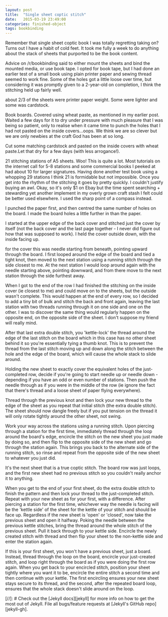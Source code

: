 ```yaml
---
layout: post
title:  "Single sheet coptic stitch"
date:   2015-03-19 23:49:00
categories: finished-object
tags: bookbinding
---
```


Remember that single sheet coptic book I was totally regretting taking on? Turns out I have a habit of cold feet.
It took me fully a week to do anything about the stack of sheets that purported to be the book content.


Advice on /r/bookbinding said to either mount the sheets and bind the mounted media, or use book tape. I opted for book tape, but I had done an earlier test of a small book using plain printer paper and sewing thread seemed to work fine.
Some of the holes got a little loose over time, but considering it was promptly given to a 2-year-old on completion, I think the stitching held up fairly well.

about 2/3 of the sheets were printer paper weight. Some were lighter and some was cardstock.

Book boards. Covered using wheat paste, as mentioned in my earlier post. Waited a few days for it to dry under pressure with much pleasure that I was being so patient, only to realise when it came time to punch the holes that I had not pasted on the inside covers...oops. We think we are so clever but we are only newbies at the craft God has been at so long.

Cut some matching cardstock and pasted on the inside covers with wheat paste.Let that dry for a few days (with less arrogance!).

21 stitching stations of A5 sheets. Woo! This is quite a lot. Most tutorials on the internet call for 5-8 stations and some commercial books I peeked at had about 10 for larger signatures. Having done another test book using a whopping 29 stations I think 21 is formidable but not impossible. Once you get into the rhythm of the stitching it goes by pretty quickly.
I couldn't justify buying an awl.  Okay, so it's only $1 on Ebay but the time spent searching + stewarding yet another implement in my overly grown craft stash I felt could be better used elsewhere. I used the sharp point of a compass instead.

I punched the paper first, and then centred the same number of holes on the board.  I made the board holes a little further in than the paper.

I started at the upper edge of the back cover and stitched just the cover by itself (not the back cover and the last page together - I never did figure out how that was supposed to work). I held the cover outside down, with the inside facing up.

for the cover this was needle starting from beneath, pointing upward through the board. I first looped around the edge of the board and tied a tight knot, then moved to the next station using a running stitch through the side closest to me. At the next station I would loop around again with the needle starting above, pointing downward, and from there move to the next station through the side furthest away.

When I got to the end of the row I had finished the stitching on the inside cover (ie closest to me) and could move on to the sheets, but the outside wasn't complete. This would happen at the end of every row, so I decided to add a tiny bit of bulk and stitch the back and front again, leaving the last station with two threads running through it on one side and one on the other. I was to discover the same thing would regularly happen on the opposite end, on the opposite side of the sheet. I don't suppose my friend will really mind.

After that last extra double stitch, you 'kettle-lock' the thread around the edge of the last stitch on the board which in this case has no other sheet behind it so you're essentially tying a thumb knot. This is to prevent the thread from the last stitch moving up and down along the stitch between the hole and the edge of the board, which will cause the whole stack to slide around.

Holding the new sheet to exactly cover the equivalent holes of the just-completed row, decide if you're going to start needle up or needle down - depending if you have an odd or even number of stations. Then push the needle through as if you were in the middle of the row (ie ignore the fact that there's thread and a loose sheet of paper flying everywhere).

Thread through the previous knot and then lock your new thread to the edge of the sheet as you repeat that initial stitch (the extra double stitch). The sheet should now dangle freely but if you put tension on the thread it will only rotate tightly around the other sheet, not swing.

Work your way across the stations using a running stitch. Upon piercing through a station for the first time, immediately thread through the loop around the board's edge, encircle the stitch on the new sheet you just made by doing so, and then flip to the opposite side of the new sheet and go through the station again.
This brings you back to the alternate side of the running stitch, so rinse and repeat from the opposite side of the new sheet to whatever you just did.

It's the next sheet that is a true coptic stitch. The board row was just loops, and the first new sheet had no previous stitch so you couldn't really anchor it to anything.

When you get to the end of your first sheet, do the extra double stitch to finish the pattern and then lock your thread to the just-completed stitch. Repeat with your new sheet as for your first, with a difference. After piercing a station for the first time, whichever way the needle is facing will be the 'kettle side' of the sheet for the kettle of your stitch and should be face up.
Regardless if the new sheet is 'open' or 'closed', now take the previous sheet and open it halfway.
Poking the needle between the previous kettle stitches, bring the thread around the whole stitch of the previous sheet.
Pull it back through to your kettle side. Encircle the newly created stitch with thread and then flip your sheet to the non-kettle side and enter the station again.

If this is your first sheet, you won't have a previous sheet, just a board.
Instead, thread through the loop on the board, encircle your just-created stitch, and loop right through the board as if you were doing the first row again. When you get back to your encircled stitch, position your sheet tightly where you want it to be, encircle the entire stitch a second time and then continue with your kettle.
The first encircling ensures your new sheet stays secure to its thread, and the second, after the repeated board loop, ensures that the whole stack doesn't slide around on the loop.


[//]: # Check out the [Jekyll docs][jekyll] for more info on how to get the most out of Jekyll. File all bugs/feature requests at [Jekyll's GitHub repo][jekyll-gh].
